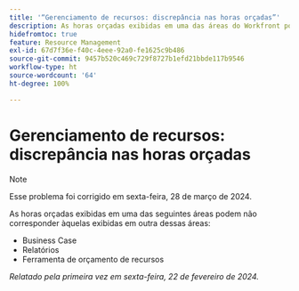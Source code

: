 ```yaml
---
title: '“Gerenciamento de recursos: discrepância nas horas orçadas”'
description: As horas orçadas exibidas em uma das áreas do Workfront podem não corresponder àquelas exibidas em outra área.
hidefromtoc: true
feature: Resource Management
exl-id: 67d7f36e-f40c-4eee-92a0-fe1625c9b486
source-git-commit: 9457b520c469c729f8727b1efd21bbde117b9546
workflow-type: ht
source-wordcount: '64'
ht-degree: 100%

---
```


# Gerenciamento de recursos: discrepância nas horas orçadas

>[!NOTE]
>
>Esse problema foi corrigido em sexta-feira, 28 de março de 2024.

As horas orçadas exibidas em uma das seguintes áreas podem não corresponder àquelas exibidas em outra dessas áreas:

* Business Case
* Relatórios
* Ferramenta de orçamento de recursos

_Relatado pela primeira vez em sexta-feira, 22 de fevereiro de 2024._
